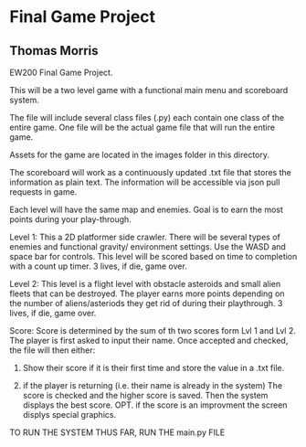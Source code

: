 # Final Game Project
## Thomas Morris
 
 EW200 Final Game Project. 

This will be a two level game with a functional main menu and scoreboard system.

The file will include several class files (.py) each contain one class of the entire game. One file will be the actual game file that will run the entire game.

Assets for the game are located in the images folder in this directory.

The scoreboard will work as a continuously updated .txt file that stores the information as plain text. The information will be accessible via json pull requests in game.

Each level will have the same map and enemies. Goal is to earn the most points during your play-through.

Level 1: This a 2D platformer side crawler. There will be several types of enemies and functional gravity/ environment settings. Use  the WASD and space bar for controls. This level will be scored based on time to completion with a count up timer. 3 lives, if die, game over.

Level 2: This level is a flight level with obstacle asteroids and small alien fleets that can be destroyed. The player earns more points depending on the number of aliens/asteriods they get rid of during their playthrough. 3 lives, if die, game over.

Score: Score is determined by the sum of th two scores form Lvl 1 and Lvl 2. The player is first asked to input their name. Once accepted and checked, the file will then either:

1. Show their score if it is their first time and store the value in a .txt file.

2. if the player is returning (i.e. their name is already in the system) The score is checked and the higher score is saved. Then the system displays the best score. OPT. if the score is an improvment the screen displys special graphics.


TO RUN THE SYSTEM THUS FAR, RUN THE main.py FILE
